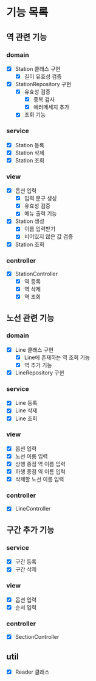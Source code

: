 # 기능 목록
## 역 관련 기능
### domain
- [x] Station 클래스 구현
    - [x] 길이 유효성 검증
- [x] StationRepository 구현
    - [x] 유효성 검증
        - [x] 중복 검사
        - [x] 에러메세지 추가
    - [x] 조회 기능

### service
- [x] Station 등록
- [x] Station 삭제
- [x] Station 조회

### view
- [x] 옵션 입력
    - [x] 입력 문구 생성
    - [x] 유효성 검증
    - [x] 메뉴 출력 기능
- [x] Station 생성
    - [x] 이름 입력받기
    - [x] 비어있지 않은 값 검증
- [x] Station 조회

### controller
- [x] StationController
    - [x] 역 등록
    - [x] 역 삭제
    - [x] 역 조회

## 노선 관련 기능
### domain
- [x] Line 클래스 구현
    - [x] Line에 존재하는 역 조회 기능
    - [x] 역 추가 기능
- [x] LineRepository 구현

### service
- [x] Line 등록
- [x] Line 삭제
- [x] Line 조회

### view
- [x] 옵션 입력
- [x] 노선 이름 입력
- [x] 상행 종점 역 이름 입력
- [x] 하행 종점 역 이름 입력
- [x] 삭제할 노선 이름 입력

### controller
- [x] LineController

## 구간 추가 기능
### service
- [x] 구간 등록
- [x] 구간 삭제

### view
- [x] 옵션 입력
- [x] 순서 입력

### controller
- [x] SectionController

## util
- [x] Reader 클래스